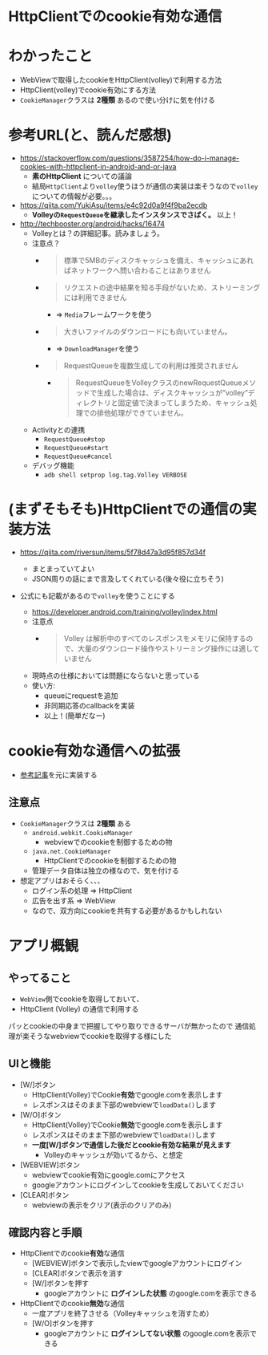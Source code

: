 # HttpClientでのcookie有効な通信

# わかったこと

* WebViewで取得したcookieをHttpClient(volley)で利用する方法
* HttpClient(volley)でcookie有効にする方法
* `CookieManager`クラスは **2種類** あるので使い分けに気を付ける

# 参考URL(と、読んだ感想)

* https://stackoverflow.com/questions/3587254/how-do-i-manage-cookies-with-httpclient-in-android-and-or-java
   * **素のHttpClient** についての議論
   * 結局`HttpClient`より`volley`使うほうが通信の実装は楽そうなので`volley`についての情報が必要。。。
* https://qiita.com/YukiAsu/items/e4c92d0a9f4f9ba2ecdb
   * **Volleyの`RequestQueue`を継承したインスタンスでさばく。** 以上！
* http://techbooster.org/android/hacks/16474
   * Volleyとは？の詳細記事。読みましょう。
   * 注意点？
      * > 標準で5MBのディスクキャッシュを備え、キャッシュにあればネットワークへ問い合わることはありません
      * > リクエストの途中結果を知る手段がないため、ストリーミングには利用できません
         * => `Media`フレームワークを使う
      * > 大きいファイルのダウンロードにも向いていません。
         * => `DownloadManager`を使う
      * > RequestQueueを複数生成しての利用は推奨されません
         * > RequestQueueをVolleyクラスのnewRequestQueueメソッドで生成した場合は、ディスクキャッシュが”volley”ディレクトリと固定値で決まってしまうため、キャッシュ処理での排他処理ができていません。
   * Activityとの連携
      * `RequestQueue#stop`
      * `RequestQueue#start`
      * `RequestQueue#cancel`
   * デバッグ機能
      * `adb shell setprop log.tag.Volley VERBOSE`

# (まずそもそも)HttpClientでの通信の実装方法

* https://qiita.com/riversun/items/5f78d47a3d95f857d34f
   * まとまっていてよい
   * JSON周りの話にまで言及してくれている(後々役に立ちそう)

* 公式にも記載があるので`volley`を使うことにする
   * https://developer.android.com/training/volley/index.html
   * 注意点
      * > Volley は解析中のすべてのレスポンスをメモリに保持するので、大量のダウンロード操作やストリーミング操作には適していません
   * 現時点の仕様においては問題にならないと思っている
   * 使い方:
      * queueにrequestを追加
      * 非同期応答のcallbackを実装
      * 以上！(簡単だなー)

# cookie有効な通信への拡張

* [参考記事](https://qiita.com/YukiAsu/items/e4c92d0a9f4f9ba2ecdb)を元に実装する

## 注意点

* `CookieManager`クラスは **2種類** ある
   * `android.webkit.CookieManager`
      * webviewでのcookieを制御するための物
   * `java.net.CookieManager`
      * HttpClientでのcookieを制御するための物
   * 管理データ自体は独立の様なので、気を付ける
* 想定アプリはおそらく、、、
   * ログイン系の処理 => HttpClient
   * 広告を出す系 => WebView
   * なので、双方向にcookieを共有する必要があるかもしれない

# アプリ概観

## やってること

* `WebView`側でcookieを取得しておいて、
* HttpClient (Volley) の通信で利用する

パッとcookieの中身まで把握してやり取りできるサーバが無かったので
通信処理が楽そうなwebviewでcookieを取得する様にした

## UIと機能

* [W/]ボタン
   * HttpClient(Volley)でCookie**有効**でgoogle.comを表示します
   * レスポンスはそのまま下部のwebviewで`loadData()`します
* [W/O]ボタン
   * HttpClient(Volley)でCookie**無効**でgoogle.comを表示します
   * レスポンスはそのまま下部のwebviewで`loadData()`します
   * **一度[W/]ボタンで通信した後だとcookie有効な結果が見えます**
      * Volleyのキャッシュが効いてるから、と想定
* [WEBVIEW]ボタン
   * webviewでcookie有効にgoogle.comにアクセス
   * googleアカウントにログインしてcookieを生成しておいてください
* [CLEAR]ボタン
   * webviewの表示をクリア(表示のクリアのみ)

## 確認内容と手順

* HttpClientでのcookie**有効**な通信
   * [WEBVIEW]ボタンで表示したviewでgoogleアカウントにログイン
   * [CLEAR]ボタンで表示を消す
   * [W/]ボタンを押す
      * googleアカウントに **ログインした状態** のgoogle.comを表示できる
* HttpClientでのcookie**無効**な通信
   * 一度アプリを終了させる（Volleyキャッシュを消すため）
   * [W/O]ボタンを押す
      * googleアカウントに **ログインしてない状態** のgoogle.comを表示できる
